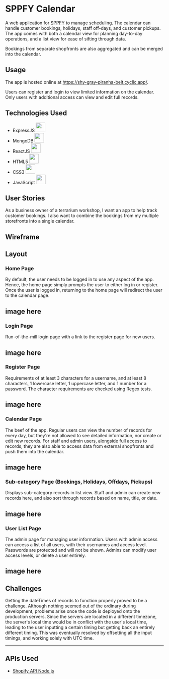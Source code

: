 # SPPFY Calendar

A web application for [SPPFY](https://www.sppfy.com/) to manage scheduling. The calendar can handle customer bookings, holidays, staff off-days, and customer pickups. The app comes with both a calendar view for planning day-to-day operations, and a list view for ease of sifting through data.

Bookings from separate shopfronts are also aggregated and can be merged into the calendar.

## Usage

The app is hosted online at https://shy-gray-piranha-belt.cyclic.app/.

Users can register and login to view limited information on the calendar. Only users with additional access can view and edit full records.

## Technologies Used

- ExpressJS <picture><source media="(prefers-color-scheme: dark)" srcset="https://cdn.jsdelivr.net/gh/llkyz/llkyz/icons/express/express-white-original.svg"><img height="30" width="30" src="https://cdn.jsdelivr.net/gh/llkyz/llkyz/icons/express/express-original.svg"></picture>
- MongoDB <picture><source media="(prefers-color-scheme: dark)" srcset="https://cdn.jsdelivr.net/gh/llkyz/llkyz/icons/mongodb/mongodb-original.svg"><img height="30" width="30" src="https://cdn.jsdelivr.net/gh/llkyz/llkyz/icons/mongodb/mongodb-original.svg"></picture>
- ReactJS <picture><source media="(prefers-color-scheme: dark)" srcset="https://cdn.jsdelivr.net/gh/llkyz/llkyz/icons/react/react-original.svg"><img height="30" width="30" src="https://cdn.jsdelivr.net/gh/llkyz/llkyz/icons/react/react-original.svg"></picture> 
- HTML5 <picture><source media="(prefers-color-scheme: dark)" srcset="https://cdn.jsdelivr.net/gh/llkyz/llkyz/icons/html5/html5-white-original-wordmark.svg"><img height="30" width="30" src="https://cdn.jsdelivr.net/gh/llkyz/llkyz/icons/html5/html5-original-wordmark.svg"></picture>
- CSS3 <picture><source media="(prefers-color-scheme: dark)" srcset="https://cdn.jsdelivr.net/gh/llkyz/llkyz/icons/css3/css3-white-original-wordmark.svg"><img height="30" width="30" src="https://cdn.jsdelivr.net/gh/llkyz/llkyz/icons/css3/css3-original-wordmark.svg"></picture>
- JavaScript <picture><source media="(prefers-color-scheme: dark)" srcset="https://cdn.jsdelivr.net/gh/llkyz/llkyz/icons/javascript/javascript-original.svg"><img height="30" width="30" src="https://cdn.jsdelivr.net/gh/llkyz/llkyz/icons/javascript/javascript-original.svg"></picture>

## User Stories

As a business owner of a terrarium workshop, I want an app to help track customer bookings. I also want to combine the bookings from my multiple storefronts into a single calendar.

## Wireframe

## Layout

### Home Page

By default, the user needs to be logged in to use any aspect of the app. Hence, the home page simply prompts the user to either log in or register. Once the user is logged in, returning to the home page will redirect the user to the calendar page.

image here
---
  
### Login Page

Run-of-the-mill login page with a link to the register page for new users.
  
image here
---
  
### Register Page

Requirements of at least 3 characters for a username, and at least 8 characters, 1 lowercase letter, 1 uppercase letter, and 1 number for a password. The character requirements are checked using Regex tests.

image here
---

### Calendar Page

The beef of the app. Regular users can view the number of records for every day, but they're not allowed to see detailed information, nor create or edit new records. For staff and admin users, alongside full access to records, they are also able to access data from external shopfronts and push them into the calendar.

image here
---

### Sub-category Page (Bookings, Holidays, Offdays, Pickups)

Displays sub-category records in list view. Staff and admin can create new records here, and also sort through records based on name, title, or date.

image here
---

### User List Page

The admin page for managing user information. Users with admin access can access a list of all users, with their usernames and access level. Passwords are protected and will not be shown. Admins can modify user access levels, or delete a user entirely. 

image here
---

## Challenges

Getting the dateTimes of records to function properly proved to be a challenge. Although nothing seemed out of the ordinary during development, problems arise once the code is deployed onto the production servers. Since the servers are located in a different timezone, the server's local time would be in conflict with the user's local time, leading to the user inputting a certain timing but getting back an entirely different timing. This was eventually resolved by offsetting all the input timings, and working solely with UTC time. 

<hr>

## APIs Used

- [Shopify API Node.js](https://www.npmjs.com/package/shopify-api-node)
